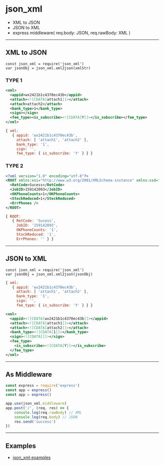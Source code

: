 # json_xml

  + XML to JSON
  + JSON to XML
  + express middleware( req.body: JSON, req.rawBody: XML )

---
## XML to JSON

```
const json_xml = require('json_xml')
var jsonObj = json_xml.xml2json(xmlStr)
```
### TYPE 1
``` xml
<xml>
  <appid>wx2421b1c4370ec43b</appid>
  <attach><![CDATA[attach1]]></attach>
  <attach>attach2</attach>
  <bank_type>1</bank_type>
  <sign></sign>
  <fee_type><is_subscribe><![CDATA[Y]]></is_subscribe></fee_type>
</xml>
```
``` js
{ xml:
   { appid: 'wx2421b1c4370ec43b',
     attach: [ 'attach1', 'attach2' ],
     bank_type: '1',
     sign: '',
     fee_type: { is_subscribe: 'Y' } } }
```
### TYPE 2
``` xml
<?xml version="1.0" encoding="utf-8"?>
<ROOT xmlns:xsi="http://www.w3.org/2001/XMLSchema-instance" xmlns:xsd="http://www.w3.org/2001/XMLSchema" xmlns="JobSendedDescription">
  <RetCode>Sucess</RetCode>
  <JobID>159142093</JobID>
  <OKPhoneCounts>1</OKPhoneCounts>
  <StockReduced>1</StockReduced>
  <ErrPhones />
</ROOT>
```
``` js
{ ROOT:
   { RetCode: 'Sucess',
     JobID: '159142093',
     OKPhoneCounts: '1',
     StockReduced: '1',
     ErrPhones: '' } }
```
---
## JSON to XML
```
const json_xml = require('json_xml')
var jsonObj = json_xml.xml2json(jsonObj)
```
``` js
{ xml:
   { appid: 'wx2421b1c4370ec43b',
     attach: [ 'attach1', 'attach2' ],
     bank_type: '1',
     sign: '',
     fee_type: { is_subscribe: 'Y' } } }
```

``` xml
<xml>
  <appid><![CDATA[wx2421b1c4370ec43b]]></appid>
  <attach><![CDATA[attach1]]></attach>
  <attach><![CDATA[attach2]]></attach>
  <bank_type><![CDATA[1]]></bank_type>
  <sign><![CDATA[]]></sign>
  <fee_type>
    <is_subscribe><![CDATA[Y]]></is_subscribe>
  </fee_type>
</xml>
```

---
## As Middleware
``` js
const express = require('express')
const app = express()
const app = express()

app.use(json_xml.middleware)
app.post('/', (req, res) => {
    console.log(req.rawBody) // XML
    console.log(req.body) // JSON
    res.send('success')
})
```

---
## Examples
+ [json_xml examples](https://github.com/ELSS-ZION/json_xml-for-node/tree/master/examples)